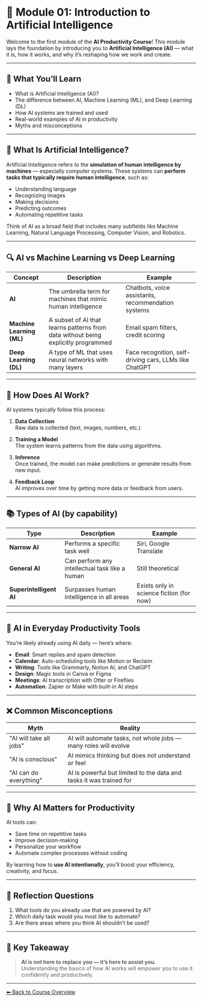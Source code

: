 # 🧠 Module 01: Introduction to Artificial Intelligence

Welcome to the first module of the **AI Productivity Course**! This module lays the foundation by introducing you to **Artificial Intelligence (AI)** — what it is, how it works, and why it’s reshaping how we work and create.

---

## 🎯 What You’ll Learn

- What is Artificial Intelligence (AI)?
- The difference between AI, Machine Learning (ML), and Deep Learning (DL)
- How AI systems are trained and used
- Real-world examples of AI in productivity
- Myths and misconceptions

---

## 🤖 What Is Artificial Intelligence?

Artificial Intelligence refers to the **simulation of human intelligence by machines** — especially computer systems. These systems can **perform tasks that typically require human intelligence**, such as:

- Understanding language
- Recognizing images
- Making decisions
- Predicting outcomes
- Automating repetitive tasks

Think of AI as a broad field that includes many subfields like Machine Learning, Natural Language Processing, Computer Vision, and Robotics.

---

## 🔍 AI vs Machine Learning vs Deep Learning

| Concept | Description | Example |
|--------|-------------|---------|
| **AI** | The umbrella term for machines that mimic human intelligence | Chatbots, voice assistants, recommendation systems |
| **Machine Learning (ML)** | A subset of AI that learns patterns from data without being explicitly programmed | Email spam filters, credit scoring |
| **Deep Learning (DL)** | A type of ML that uses neural networks with many layers | Face recognition, self-driving cars, LLMs like ChatGPT |

---

## 🧠 How Does AI Work?

AI systems typically follow this process:

1. **Data Collection**  
   Raw data is collected (text, images, numbers, etc.)

2. **Training a Model**  
   The system learns patterns from the data using algorithms.

3. **Inference**  
   Once trained, the model can make predictions or generate results from new input.

4. **Feedback Loop**  
   AI improves over time by getting more data or feedback from users.

---

## 📚 Types of AI (by capability)

| Type | Description | Example |
|------|-------------|---------|
| **Narrow AI** | Performs a specific task well | Siri, Google Translate |
| **General AI** | Can perform any intellectual task like a human | Still theoretical |
| **Superintelligent AI** | Surpasses human intelligence in all areas | Exists only in science fiction (for now) |

---

## 💼 AI in Everyday Productivity Tools

You’re likely already using AI daily — here’s where:

- **Email**: Smart replies and spam detection
- **Calendar**: Auto-scheduling tools like Motion or Reclaim
- **Writing**: Tools like Grammarly, Notion AI, and ChatGPT
- **Design**: Magic tools in Canva or Figma
- **Meetings**: AI transcription with Otter or Fireflies
- **Automation**: Zapier or Make with built-in AI steps

---

## ❌ Common Misconceptions

| Myth | Reality |
|------|---------|
| "AI will take all jobs" | AI will automate tasks, not whole jobs — many roles will evolve |
| "AI is conscious" | AI mimics thinking but does not understand or feel |
| "AI can do everything" | AI is powerful but limited to the data and tasks it was trained for |

---

## 🔮 Why AI Matters for Productivity

AI tools can:
- Save time on repetitive tasks
- Improve decision-making
- Personalize your workflow
- Automate complex processes without coding

By learning how to **use AI intentionally**, you’ll boost your efficiency, creativity, and focus.

---

## 💬 Reflection Questions

1. What tools do you already use that are powered by AI?
2. Which daily task would you most like to automate?
3. Are there areas where you think AI shouldn’t be used?

---

## 🧠 Key Takeaway

> **AI is not here to replace you — it’s here to assist you.**  
> Understanding the basics of how AI works will empower you to use it confidently and productively.

---

[⬅ Back to Course Overview](../../README.md)
